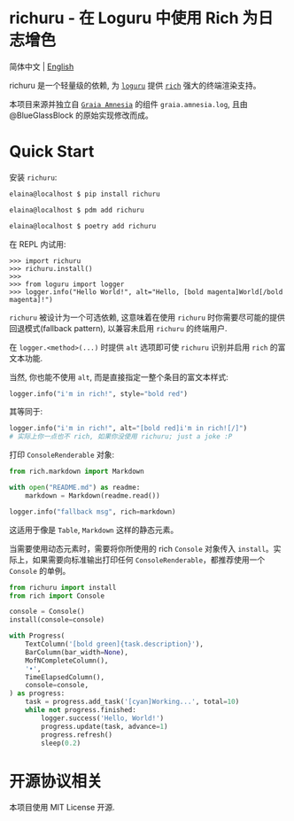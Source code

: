 # richuru - 在 Loguru 中使用 Rich 为日志增色

简体中文 | [English](README.md)

richuru 是一个轻量级的依赖, 为 [`loguru`](https://github.com/Delgan/loguru) 提供 [`rich`](https://github.com/willmcgugan/rich) 强大的终端渲染支持。

本项目来源并独立自 [`Graia Amnesia`](https://github.com/GraiaProject/Amnesia) 的组件 `graia.amnesia.log`,
且由 @BlueGlassBlock 的原始实现修改而成。

# Quick Start

安装 `richuru`:

```bash
elaina@localhost $ pip install richuru

elaina@localhost $ pdm add richuru

elaina@localhost $ poetry add richuru
```

在 REPL 内试用:

```
>>> import richuru
>>> richuru.install()
>>>
>>> from loguru import logger
>>> logger.info("Hello World!", alt="Hello, [bold magenta]World[/bold magenta]!")
```

`richuru` 被设计为一个可选依赖, 这意味着在使用 `richuru` 时你需要尽可能的提供回退模式(fallback pattern), 以兼容未启用 `richuru` 的终端用户.

在 `logger.<method>(...)` 时提供 `alt` 选项即可使 `richuru` 识别并启用 `rich` 的富文本功能.

当然, 你也能不使用 `alt`, 而是直接指定一整个条目的富文本样式:

```python
logger.info("i'm in rich!", style="bold red")
```

其等同于:

```python
logger.info("i'm in rich!", alt="[bold red]i'm in rich![/]")
# 实际上你一点也不 rich, 如果你没使用 richuru; just a joke :P
```

打印 `ConsoleRenderable` 对象:

```python
from rich.markdown import Markdown

with open("README.md") as readme:
    markdown = Markdown(readme.read())

logger.info("fallback msg", rich=markdown)
```

这适用于像是 `Table`, `Markdown` 这样的静态元素。

当需要使用动态元素时，需要将你所使用的 rich `Console` 对象传入 `install`。实际上，如果需要向标准输出打印任何 `ConsoleRenderable`，都推荐使用一个 `Console` 的单例。

```python
from richuru import install
from rich import Console

console = Console()
install(console=console)

with Progress(
    TextColumn('[bold green]{task.description}'),
    BarColumn(bar_width=None),
    MofNCompleteColumn(),
    '•',
    TimeElapsedColumn(),
    console=console,
) as progress:
    task = progress.add_task('[cyan]Working...', total=10)
    while not progress.finished:
        logger.success('Hello, World!')
        progress.update(task, advance=1)
        progress.refresh()
        sleep(0.2)
```

# 开源协议相关

本项目使用 MIT License 开源.
